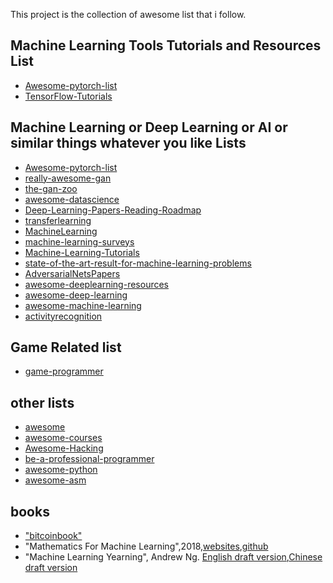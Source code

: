 This project is the collection of awesome list that i follow.



## Machine Learning Tools Tutorials and Resources List
* [Awesome-pytorch-list](https://github.com/bharathgs/Awesome-pytorch-list)
* [TensorFlow-Tutorials](https://github.com/nlintz/TensorFlow-Tutorials)

## Machine Learning or Deep Learning or AI or similar things whatever you like Lists
* [Awesome-pytorch-list](https://github.com/bharathgs/Awesome-pytorch-list)
* [really-awesome-gan](https://github.com/nightrome/really-awesome-gan)
* [the-gan-zoo](https://github.com/nightrome/really-awesome-gan)
* [awesome-datascience](https://github.com/bulutyazilim/awesome-datascience)
* [Deep-Learning-Papers-Reading-Roadmap](https://github.com/floodsung/Deep-Learning-Papers-Reading-Roadmap)
* [transferlearning](https://github.com/jindongwang/transferlearning)
* [MachineLearning](https://github.com/allmachinelearning/MachineLearning)
* [machine-learning-surveys](https://github.com/mlreview/machine-learning-surveys)
* [Machine-Learning-Tutorials](https://github.com/ujjwalkarn/Machine-Learning-Tutorials)
* [state-of-the-art-result-for-machine-learning-problems](https://github.com/RedditSota/state-of-the-art-result-for-machine-learning-problems)
* [AdversarialNetsPapers](https://github.com/zhangqianhui/AdversarialNetsPapers)
* [awesome-deeplearning-resources](https://github.com/endymecy/awesome-deeplearning-resources)
* [awesome-deep-learning](https://github.com/ChristosChristofidis/awesome-deep-learning)
* [awesome-machine-learning](https://github.com/josephmisiti/awesome-machine-learning)
* [activityrecognition](https://github.com/jindongwang/activityrecognition)

## Game Related list
* [game-programmer](https://github.com/miloyip/game-programmer)

## other lists
* [awesome](https://github.com/sindresorhus/awesome)
* [awesome-courses](https://github.com/prakhar1989/awesome-courses)
* [Awesome-Hacking](https://github.com/Hack-with-Github/Awesome-Hacking)
* [be-a-professional-programmer](https://github.com/stanzhai/be-a-professional-programmer)
* [awesome-python](https://github.com/vinta/awesome-python)
* [awesome-asm](https://github.com/jaspergould/awesome-asm)

## books
* ["bitcoinbook"](https://github.com/bitcoinbook/bitcoinbook)
* "Mathematics For Machine Learning",2018,[websites](https://mml-book.github.io/),[github](https://github.com/mml-book/mml-book.github.io) 
* "Machine Learning Yearning", Andrew Ng.  [English draft version](https://www.deeplearning.ai/machine-learning-yearning/),[Chinese draft version](https://github.com/AcceptedDoge/machine-learning-yearning-cn) 	 
